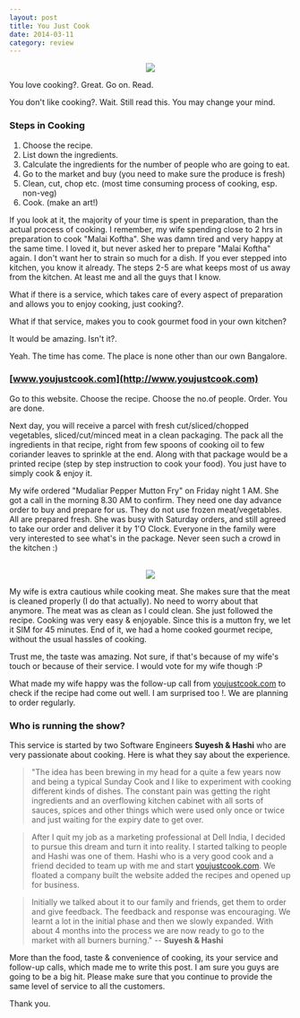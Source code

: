 ```yaml
---
layout: post
title: You Just Cook
date: 2014-03-11
category: review
---
```


<div style="text-align: center;">
<img src="{{site.img-url}}/The-Art-and-Science-of-Cooking.png"/>
</div>  

You love cooking?. Great. Go on. Read. 

You don't like cooking?. Wait. Still read this. You may change your mind.

### Steps in Cooking

1. Choose the recipe.
2. List down the ingredients. 
3. Calculate the ingredients for the number of people who are going to eat.
4. Go to the market and buy (you need to make sure the produce is fresh)
5. Clean, cut, chop etc. (most time consuming process of cooking, esp. non-veg)
6. Cook. (make an art!)

If you look at it, the majority of your time is spent in preparation, than the actual process of cooking. I remember, my wife spending close to 2 hrs in preparation to cook "Malai Koftha". She was damn tired and very happy at the same time. I loved it, but never asked her to prepare "Malai Koftha" again. I don't want her to strain so much for a dish. If you ever stepped into kitchen, you know it already. The steps 2-5 are what keeps most of us away from the kitchen. At least me and all the guys that I know.  

What if there is a service, which takes care of every aspect of preparation and allows you to enjoy cooking, just cooking?.  

What if that service, makes you to cook gourmet food in your own kitchen?  

It would be amazing. Isn't it?.  

Yeah. The time has come. The place is none other than our own Bangalore.  

### [www.youjustcook.com](http://www.youjustcook.com)  

Go to this website. Choose the recipe. Choose the no.of people. Order. You are done.

Next day, you will receive a parcel with fresh cut/sliced/chopped vegetables, sliced/cut/minced meat in a clean packaging. The pack all the ingredients in that recipe, right from few spoons of cooking oil to few coriander leaves to sprinkle at the end. Along with that package would be a printed recipe (step by step instruction to cook your food). You just have to simply cook & enjoy it.  

My wife ordered "Mudaliar Pepper Mutton Fry" on Friday night 1 AM. She got a call in the morning 8.30 AM to confirm. They need one day advance order to buy and prepare for us. They do not use frozen meat/vegetables. All are prepared fresh. She was busy with Saturday orders, and still agreed to take our order and deliver it by 1'O Clock. Everyone in the family were very interested to see what's in the package. Never seen such a crowd in the kitchen :)

<div style="text-align: center;"><br/>
<img src="{{site.img-url}}/mudaliar-pepper-mutton-fry-ingredients.jpg"/>
</div>  

My wife is extra cautious while cooking meat. She makes sure that the meat is cleaned properly (I do that actually). No need to worry about that anymore. The meat was as clean as I could clean. She just followed the recipe. Cooking was very easy & enjoyable. Since this is a mutton fry, we let it SIM for 45 minutes. End of it, we had a home cooked gourmet recipe, without the usual hassles of cooking. 

Trust me, the taste was amazing. Not sure, if that's because of my wife's touch or because of their service. I would vote for my wife though :P

What made my wife happy was the follow-up call from [youjustcook.com](http://www.youjustcook.com) to check if the recipe had come out well. I am surprised too !. We are planning to order regularly.

### Who is running the show?

This service is started by two Software Engineers **Suyesh & Hashi** who are very passionate about cooking. Here is what they say about the experience.  

> "The idea has been brewing in my head for a quite a few years now and being a typical Sunday Cook and I like to experiment with cooking different kinds of dishes. The constant pain was getting the right ingredients and an overflowing kitchen cabinet with all sorts of sauces, spices and other things which were used only once or twice and just waiting for the expiry date to get over.  

> After I quit my job as a marketing professional at Dell India, I decided to pursue this dream and turn it into reality. I started talking to people and Hashi was one of them. Hashi who is a very good cook and a friend decided to team up with me and start [youjustcook.com](http://www.youjustcook.com). We floated a company built the website added the recipes and opened up for business.  

> Initially we talked about it to our family and friends, get them to order and give feedback. The feedback and response was encouraging. We learnt a lot in the initial phase  and then we slowly expanded. With about 4 months into the process we are now ready to go to the market with all burners burning."   -- **Suyesh & Hashi**  

More than the food, taste & convenience of cooking, its your service and follow-up calls, which made me to write this post. I am sure you guys are going to be a big hit. Please make sure that you continue to provide the same level of service to all the customers.  

Thank you.   

